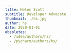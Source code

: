 ```yaml
---
title: Helen Scott
subtitle: Developer Advocate
thumbnail: ./hs.jpg
author: hs
date: 2020-01-01
obsoletes:
  - /idea/authors/hs/
  - /pycharm/authors/hs/
---
```


